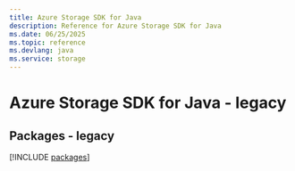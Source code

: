 ```yaml
---
title: Azure Storage SDK for Java
description: Reference for Azure Storage SDK for Java
ms.date: 06/25/2025
ms.topic: reference
ms.devlang: java
ms.service: storage
---
```

# Azure Storage SDK for Java - legacy
## Packages - legacy
[!INCLUDE [packages](storage-index.md)]